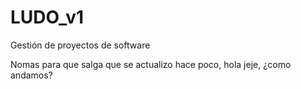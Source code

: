 # LUDO_v1
Gestión de proyectos de software

Nomas para que salga que se actualizo hace poco, hola jeje, ¿como andamos?
